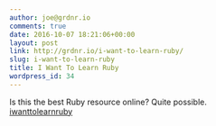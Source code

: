 ```yaml
---
author: joe@grdnr.io
comments: true
date: 2016-10-07 18:21:06+00:00
layout: post
link: http://grdnr.io/i-want-to-learn-ruby/
slug: i-want-to-learn-ruby
title: I Want To Learn Ruby
wordpress_id: 34
---
```


Is this the best Ruby resource online? Quite possible.   
[iwanttolearnruby](http://iwanttolearnruby.com/)
